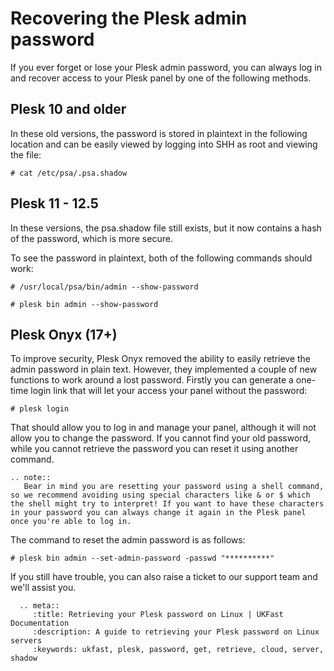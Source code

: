 # Recovering the Plesk admin password

If you ever forget or lose your Plesk admin password, you can always log in and recover access to your Plesk panel by one of the following methods.

## Plesk 10 and older

In these old versions, the password is stored in plaintext in the following location and can be easily viewed by logging into SHH as root and viewing the file:

``#
  cat /etc/psa/.psa.shadow
``

## Plesk 11 - 12.5

In these versions, the psa.shadow file still exists, but it now contains a hash of the password, which is more secure.

To see the password in plaintext, both of the following commands should work:

``#
  /usr/local/psa/bin/admin --show-password
``

``#
plesk bin admin --show-password
``

## Plesk Onyx (17+)

To improve security, Plesk Onyx removed the ability to easily retrieve the admin password in plain text. However, they implemented a couple of new functions to work around a lost password. Firstly you can generate a one-time login link that will let your access your panel without the password:

``#
plesk login
``

That should allow you to log in and manage your panel, although it will not allow you to change the password. If you cannot find your old password, while you cannot retrieve the password you can reset it using another command.

```eval_rst
.. note::
   Bear in mind you are resetting your password using a shell command, so we recommend avoiding using special characters like & or $ which the shell might try to interpret! If you want to have these characters in your password you can always change it again in the Plesk panel once you're able to log in.
```

The command to reset the admin password is as follows:

``#
plesk bin admin --set-admin-password -passwd "**********"
``

If you still have trouble, you can also raise a ticket to our support team and we'll assist you.


```eval_rst
  .. meta::
     :title: Retrieving your Plesk password on Linux | UKFast Documentation
     :description: A guide to retrieving your Plesk password on Linux servers
     :keywords: ukfast, plesk, password, get, retrieve, cloud, server, shadow
